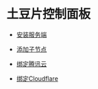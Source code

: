 # 土豆片控制面板

- [安装服务端](部署服务端.md)

- [添加子节点](添加子节点.md)

- [绑定腾讯云](绑定腾讯云.md)

- [绑定Cloudflare](绑定Cloudflare.md)
